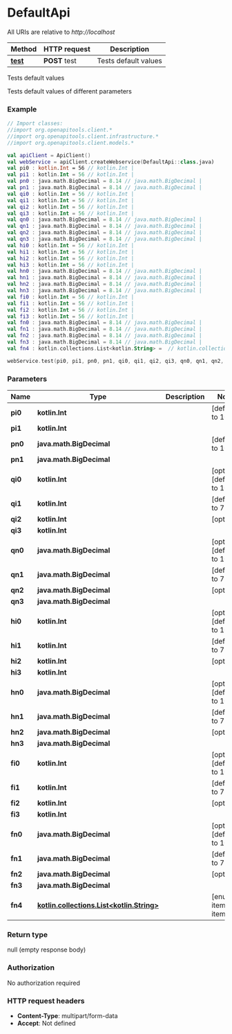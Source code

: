 # DefaultApi

All URIs are relative to *http://localhost*

Method | HTTP request | Description
------------- | ------------- | -------------
[**test**](DefaultApi.md#test) | **POST** test | Tests default values



Tests default values

Tests default values of different parameters

### Example
```kotlin
// Import classes:
//import org.openapitools.client.*
//import org.openapitools.client.infrastructure.*
//import org.openapitools.client.models.*

val apiClient = ApiClient()
val webService = apiClient.createWebservice(DefaultApi::class.java)
val pi0 : kotlin.Int = 56 // kotlin.Int | 
val pi1 : kotlin.Int = 56 // kotlin.Int | 
val pn0 : java.math.BigDecimal = 8.14 // java.math.BigDecimal | 
val pn1 : java.math.BigDecimal = 8.14 // java.math.BigDecimal | 
val qi0 : kotlin.Int = 56 // kotlin.Int | 
val qi1 : kotlin.Int = 56 // kotlin.Int | 
val qi2 : kotlin.Int = 56 // kotlin.Int | 
val qi3 : kotlin.Int = 56 // kotlin.Int | 
val qn0 : java.math.BigDecimal = 8.14 // java.math.BigDecimal | 
val qn1 : java.math.BigDecimal = 8.14 // java.math.BigDecimal | 
val qn2 : java.math.BigDecimal = 8.14 // java.math.BigDecimal | 
val qn3 : java.math.BigDecimal = 8.14 // java.math.BigDecimal | 
val hi0 : kotlin.Int = 56 // kotlin.Int | 
val hi1 : kotlin.Int = 56 // kotlin.Int | 
val hi2 : kotlin.Int = 56 // kotlin.Int | 
val hi3 : kotlin.Int = 56 // kotlin.Int | 
val hn0 : java.math.BigDecimal = 8.14 // java.math.BigDecimal | 
val hn1 : java.math.BigDecimal = 8.14 // java.math.BigDecimal | 
val hn2 : java.math.BigDecimal = 8.14 // java.math.BigDecimal | 
val hn3 : java.math.BigDecimal = 8.14 // java.math.BigDecimal | 
val fi0 : kotlin.Int = 56 // kotlin.Int | 
val fi1 : kotlin.Int = 56 // kotlin.Int | 
val fi2 : kotlin.Int = 56 // kotlin.Int | 
val fi3 : kotlin.Int = 56 // kotlin.Int | 
val fn0 : java.math.BigDecimal = 8.14 // java.math.BigDecimal | 
val fn1 : java.math.BigDecimal = 8.14 // java.math.BigDecimal | 
val fn2 : java.math.BigDecimal = 8.14 // java.math.BigDecimal | 
val fn3 : java.math.BigDecimal = 8.14 // java.math.BigDecimal | 
val fn4 : kotlin.collections.List<kotlin.String> =  // kotlin.collections.List<kotlin.String> | 

webService.test(pi0, pi1, pn0, pn1, qi0, qi1, qi2, qi3, qn0, qn1, qn2, qn3, hi0, hi1, hi2, hi3, hn0, hn1, hn2, hn3, fi0, fi1, fi2, fi3, fn0, fn1, fn2, fn3, fn4)
```

### Parameters

Name | Type | Description  | Notes
------------- | ------------- | ------------- | -------------
 **pi0** | **kotlin.Int**|  | [default to 10]
 **pi1** | **kotlin.Int**|  |
 **pn0** | **java.math.BigDecimal**|  | [default to 10.0]
 **pn1** | **java.math.BigDecimal**|  |
 **qi0** | **kotlin.Int**|  | [optional] [default to 10]
 **qi1** | **kotlin.Int**|  | [default to 71]
 **qi2** | **kotlin.Int**|  | [optional]
 **qi3** | **kotlin.Int**|  |
 **qn0** | **java.math.BigDecimal**|  | [optional] [default to 10.0]
 **qn1** | **java.math.BigDecimal**|  | [default to 71.0]
 **qn2** | **java.math.BigDecimal**|  | [optional]
 **qn3** | **java.math.BigDecimal**|  |
 **hi0** | **kotlin.Int**|  | [optional] [default to 10]
 **hi1** | **kotlin.Int**|  | [default to 71]
 **hi2** | **kotlin.Int**|  | [optional]
 **hi3** | **kotlin.Int**|  |
 **hn0** | **java.math.BigDecimal**|  | [optional] [default to 10.0]
 **hn1** | **java.math.BigDecimal**|  | [default to 71.0]
 **hn2** | **java.math.BigDecimal**|  | [optional]
 **hn3** | **java.math.BigDecimal**|  |
 **fi0** | **kotlin.Int**|  | [optional] [default to 10]
 **fi1** | **kotlin.Int**|  | [default to 71]
 **fi2** | **kotlin.Int**|  | [optional]
 **fi3** | **kotlin.Int**|  |
 **fn0** | **java.math.BigDecimal**|  | [optional] [default to 10.0]
 **fn1** | **java.math.BigDecimal**|  | [default to 71.0]
 **fn2** | **java.math.BigDecimal**|  | [optional]
 **fn3** | **java.math.BigDecimal**|  |
 **fn4** | [**kotlin.collections.List&lt;kotlin.String&gt;**](kotlin.String.md)|  | [enum: item0, item2]

### Return type

null (empty response body)

### Authorization

No authorization required

### HTTP request headers

 - **Content-Type**: multipart/form-data
 - **Accept**: Not defined

